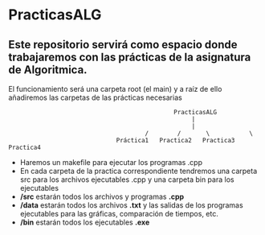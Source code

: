 # PracticasALG
## Este repositorio servirá como espacio donde trabajaremos con las prácticas de la asignatura de Algoritmica.
El funcionamiento será una carpeta root (el main) y a raíz de ello añadiremos las carpetas de las prácticas necesarias

                                                  PracticasALG
                                                       |
                                                       |
                                          /        /       \           \
                                  Práctica1   Practica2   Practica3   Practica4
                                       
                                       
- Haremos un makefile para ejecutar los programas .cpp
- En cada carpeta de la practica correspondiente tendremos una carpeta src para los archivos ejecutables .cpp y una carpeta bin para los ejecutables
- **/src** estarán todos los archivos y programas **.cpp**
- **/data** estarán todos los archivos **.txt** y las salidas de los programas ejecutables para las gráficas, comparación de tiempos, etc.
- **/bin** estarán todos los ejecutables **.exe**
